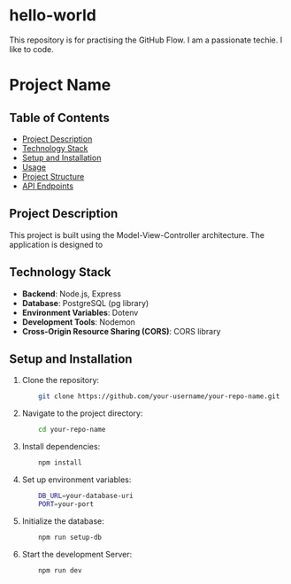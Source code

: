 # hello-world
This repository is for practising the GitHub Flow.
I am a passionate techie. I like to code.
# Project Name

## Table of Contents

- [Project Description](#project-description)
- [Technology Stack](#technology-stack)
- [Setup and Installation](#Setup-and-installation)
- [Usage](#usage)
- [Project Structure](#project-structure)
- [API Endpoints](#api-endpoints)

## Project Description

This project is built using the Model-View-Controller architecture. The application is designed to 

## Technology Stack

- **Backend**: Node.js, Express
- **Database**: PostgreSQL (pg library)
- **Environment Variables**: Dotenv
- **Development Tools**: Nodemon
- **Cross-Origin Resource Sharing (CORS)**: CORS library

## Setup and Installation

1. Clone the repository:
	```bash
		git clone https://github.com/your-username/your-repo-name.git
2. Navigate to the project directory:
	```bash
		cd your-repo-name
3. Install dependencies:
	```bash
		npm install
4. Set up environment variables:
	```bash
		DB_URL=your-database-uri
		PORT=your-port
5. Initialize the database:
	```bash
		npm run setup-db
6. Start the development Server:
	```bash
		npm run dev
